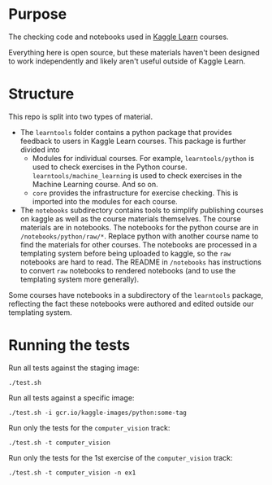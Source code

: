 # Purpose
The checking code and notebooks used in [Kaggle Learn](https://www.kaggle.com/learn) courses.

Everything here is open source, but these materials haven't been designed to work independently and likely aren't useful outside of Kaggle Learn.

# Structure
This repo is split into two types of material.
- The `learntools` folder contains a python package that provides feedback to users in Kaggle Learn courses. This package is further divided into
    - Modules for individual courses. For example, `learntools/python` is used to check exercises in the Python course. `learntools/machine_learning` is used to check exercises in the Machine Learning course.  And so on.
    - `core` provides the infrastructure for exercise checking. This is imported into the modules for each course.
- The `notebooks` subdirectory contains tools to simplify publishing courses on kaggle as well as the course materials themselves. The course materials are in notebooks. The notebooks for the python course are in `/notebooks/python/raw/*`. Replace python with another course name to find the materials for other courses.  The notebooks are processed in a templating system before being uploaded to kaggle, so the `raw` notebooks are hard to read. The README in `/notebooks` has instructions to convert `raw` notebooks to rendered notebooks (and to use the templating system more generally).

Some courses have notebooks in a subdirectory of the `learntools` package, reflecting the fact these notebooks were authored and edited outside our templating system.

# Running the tests

Run all tests against the staging image:

```
./test.sh
```

Run all tests against a specific image:

```
./test.sh -i gcr.io/kaggle-images/python:some-tag
```

Run only the tests for the `computer_vision` track:

```
./test.sh -t computer_vision
```

Run only the tests for the 1st exercise of the `computer_vision` track:

```
./test.sh -t computer_vision -n ex1
```